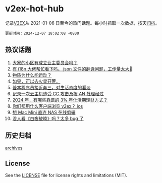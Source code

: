# v2ex-hot-hub

 记录[V2EX](https://www.v2ex.com/)从 2021-01-06 日至今的热门话题。每小时抓取一次数据，按天[归档](archives)。

`更新时间：2024-12-07 18:02:08 +0800`

## 热议话题

1. [大家的小区有成立业主委员会吗？](https://www.v2ex.com/t/1095678)
1. [有 i18n 大佬帮忙看下吗， json 文件的翻译问题，工作量太大🤪](https://www.v2ex.com/t/1095668)
1. [物质为什么能运动？](https://www.v2ex.com/t/1095649)
1. [如果，可以去火星开荒。](https://www.v2ex.com/t/1095688)
1. [普本程序员接近奔三，对生活态度的看淡](https://www.v2ex.com/t/1095663)
1. [记录一次云主机遭受 CC 攻击及报 AN 处理经过](https://www.v2ex.com/t/1095652)
1. [2024 年，有哪些靠谱的 3% 年化活期理财方式？](https://www.v2ex.com/t/1095698)
1. [你们都用什么客户端浏览 v2ex？ ios](https://www.v2ex.com/t/1095740)
1. [想 Mac Mini 直连 NAS 在线剪辑](https://www.v2ex.com/t/1095650)
1. [没人看《白夜破晓》吗？太多 bug 了](https://www.v2ex.com/t/1095639)

## 历史归档

[archives](archives)

## License

See the [LICENSE](LICENSE) file for license rights and limitations (MIT).
